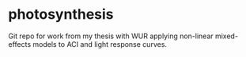 # photosynthesis

Git repo for work from my thesis with WUR applying non-linear mixed-effects models to ACI and light response curves.
